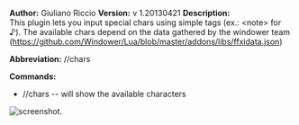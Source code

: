 **Author:** Giuliano Riccio
**Version:** v 1.20130421
**Description:**  
This plugin lets you input special chars using simple tags (ex.: &lt;note&gt; for ♪).
The available chars depend on the data gathered by the windower team (https://github.com/Windower/Lua/blob/master/addons/libs/ffxidata.json)

**Abbreviation:** //chars

**Commands:**

* //chars -- will show the available characters

![screenshot](https://raw.github.com/giulianoriccio/Lua/master/addons/chars/chars.gif).
